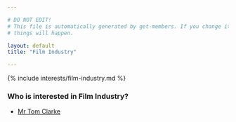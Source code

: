 ```yaml
---

# DO NOT EDIT!
# This file is automatically generated by get-members. If you change it, bad
# things will happen.

layout: default
title: "Film Industry"

---
```


{% include interests/film-industry.md %}

### Who is interested in Film Industry?


* [Mr Tom Clarke](../members/mr-tom-clarke.html)
